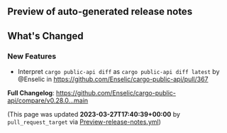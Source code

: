 ## Preview of auto-generated release notes
<!-- Release notes generated using configuration in .github/release.yml at main -->

## What's Changed
### New Features
* Interpret `cargo public-api diff` as `cargo public-api diff latest` by @Enselic in https://github.com/Enselic/cargo-public-api/pull/367


**Full Changelog**: https://github.com/Enselic/cargo-public-api/compare/v0.28.0...main


(This page was updated **2023-03-27T17:40:39+00:00** by `pull_request_target` via [Preview-release-notes.yml](https://github.com/Enselic/cargo-public-api/actions/runs/4534924196))
